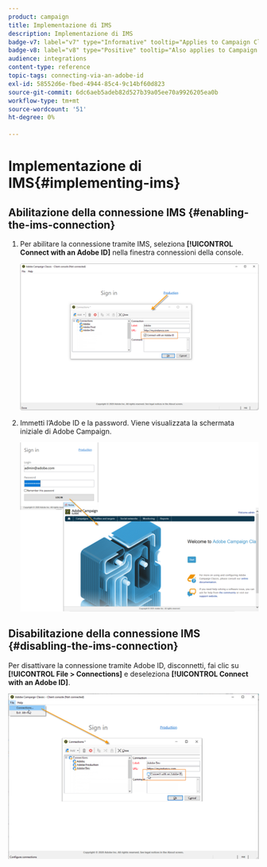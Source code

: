 ```yaml
---
product: campaign
title: Implementazione di IMS
description: Implementazione di IMS
badge-v7: label="v7" type="Informative" tooltip="Applies to Campaign Classic v7"
badge-v8: label="v8" type="Positive" tooltip="Also applies to Campaign v8"
audience: integrations
content-type: reference
topic-tags: connecting-via-an-adobe-id
exl-id: 58552d6e-fbed-4944-85c4-9c14bf60d823
source-git-commit: 6dc6aeb5adeb82d527b39a05ee70a9926205ea0b
workflow-type: tm+mt
source-wordcount: '51'
ht-degree: 0%

---
```


# Implementazione di IMS{#implementing-ims}



## Abilitazione della connessione IMS {#enabling-the-ims-connection}

1. Per abilitare la connessione tramite IMS, seleziona **[!UICONTROL Connect with an Adobe ID]** nella finestra connessioni della console.

   ![](assets/ims_1.png)

1. Immetti l’Adobe ID e la password. Viene visualizzata la schermata iniziale di Adobe Campaign.

   ![](assets/ims_2.png)

## Disabilitazione della connessione IMS {#disabling-the-ims-connection}

Per disattivare la connessione tramite Adobe ID, disconnetti, fai clic su **[!UICONTROL File > Connections]** e deseleziona **[!UICONTROL Connect with an Adobe ID]**.

![](assets/ims_4.png)
